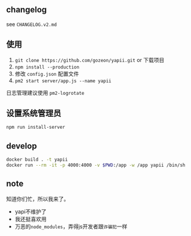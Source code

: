 ## changelog

see `CHANGELOG.v2.md`

## 使用

1. `git clone https://github.com/gozeon/yapii.git` or 下载项目
2. `npm install --production`
3. 修改 `config.json` 配置文件
4. `pm2 start server/app.js --name yapii`

日志管理建议使用 `pm2-logrotate`

## 设置系统管理员

```bash
npm run install-server
```

## develop

```bash
docker build . -t yapii
docker run --rm -it -p 4000:4000 -v $PWD:/app -w /app yapii /bin/sh
```

## note

知道你们忙，所以我来了。


- yapi不维护了
- 我还挺喜欢用
- 万恶的`node_modules`，弄得js开发者跟`诈骗犯`一样 
